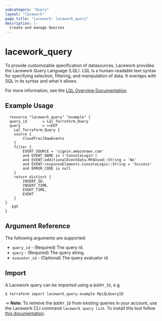 ```yaml
---
subcategory: "Query"
layout: "lacework"
page_title: "Lacework: lacework_query"
description: |-
  Create and manage Queries
---
```


# lacework\_query

To provide customizable specification of datasources, Lacework provides the Lacework Query Language (LQL). 
LQL is a human-readable text syntax for specifying selection, filtering, and manipulation of data. 
It overlaps with SQL in its syntax and what it allows.

For more information, see the [LQL Overview Documentation](https://docs.lacework.com/lql-overview).

## Example Usage

```hcl
  resource "lacework_query" "example" {
  query_id       = Lql_Terraform_Query
  query          = <<EOT
    Lql_Terraform_Query {
    source {
        CloudTrailRawEvents
    }
    filter {
        EVENT_SOURCE = 'signin.amazonaws.com'
        and EVENT_NAME in ('ConsoleLogin')
        and EVENT:additionalEventData.MFAUsed::String = 'No'
        and EVENT:responseElements.ConsoleLogin::String = 'Success'
        and ERROR_CODE is null
    }
    return distinct {
        INSERT_ID,
        INSERT_TIME,
        EVENT_TIME,
        EVENT
    }
}
   EOT
}
```


## Argument Reference

The following arguments are supported:

* `query_id` - (Required) The query id.
* `query` - (Required) The query string.
* `evauator_id` - (Optional) The query evaluator id.

## Import

A Lacework query can be imported using a `QUERY_ID`, e.g.

```
$ terraform import lacework_query.example MyLQLQueryID
```

-> **Note:** To retreive the `QUERY_ID` from existing queries in your account, use the
Lacework CLI command `lacework query list`. To install this tool follow
[this documentation](https://docs.lacework.com/cli/).
